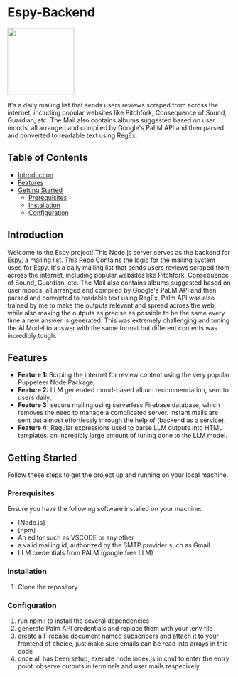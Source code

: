 
# Espy-Backend

<img src="https://github.com/thankyoufortherecongnitionchair/espy_backend/assets/77891681/72ba3f82-2434-4fa8-9297-64a697b6a2e5"  height="150" width="150">



It's a daily mailing list that sends users reviews scraped from across the internet, including popular websites like Pitchfork, Consequence of Sound, Guardian, etc. 
The Mail also contains albums suggested based on user moods, all arranged and compiled by Google's PaLM API and then parsed and converted to readable text using RegEx. 
## Table of Contents

- [Introduction](#introduction)
- [Features](#features)
- [Getting Started](#getting-started)
  - [Prerequisites](#prerequisites)
  - [Installation](#installation)
  - [Configuration](#configuration)

## Introduction

Welcome to the Espy project! This Node.js server serves as the backend for Espy, a mailing list.
This Repo Contains the logic for the mailing system used for Espy.
It's a daily mailing list that sends users reviews scraped from across the internet, including popular websites like Pitchfork, Consequence of Sound, Guardian, etc. 
The Mail also contains albums suggested based on user moods, all arranged and compiled by Google's PaLM API and then parsed and converted to readable text using RegEx. Palm API was also 
trained by me to make the outputs relevant and spread across the web, while also making the outputs as precise as possible to be the same every time a new answer is generated. This was extremely challenging and tuning the 
AI Model to answer with the same format but different contents was incredibly tough. 

## Features

- **Feature 1:** Scrping the internet for review content using the very popular Puppeteer Node Package,
- **Feature 2:** LLM generated mood-based album recommendation, sent to users daily,
- **Feature 3:** secure mailing using serverless Firebase database, which removes the need to manage a complicated server. Instant mails are sent out almost effortlessly through the help of (backend as a service).
- **Feature 4:** Regular expressions used to parse LLM outputs into HTML templates. an incredibly large amount of tuning done to the LLM model.

## Getting Started

Follow these steps to get the project up and running on your local machine.

### Prerequisites

Ensure you have the following software installed on your machine:

- [Node.js]
- [npm]
- An editor such as VSCODE or any other
- a valid mailing id, authorized by the SMTP provider such as Gmail
- LLM credentials from PALM (google free LLM)

### Installation

1. Clone the repository

### Configuration

1. run npm i to install the several dependencies
2. generate Palm API credentials and replace them with your .env file
3. create a Firebase document named subscribers and attach it to your frontend of choice, just make sure emails can be read into arrays in this code
4. once all has been setup, execute node index.js in cmd to enter the entry point. observe outputs in terminals and user mails respecively.
